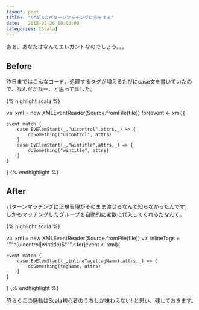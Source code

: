 ```yaml
---
layout: post
title:  "Scalaのパターンマッチングに恋をする"
date:   2015-03-30 18:00:00
categories: [Scala]
---
```


あぁ、あなたはなんてエレガントなのでしょう。。。

## Before

昨日まではこんなコード。処理するタグが増えるたびにcase文を書いていたので、なんだかなー、と思ってました。

{% highlight scala %}

val xml = new XMLEventReader(Source.fromFile(file))
for(event <- xml){

	event match {
		case EvElemStart(_,"uicontrol",attrs,_) => {
			doSomething("uicontrol", attrs)
		}
		case EvElemStart(_,"wintitle",attrs,_) => {
			doSomething("wintitle", attrs)
		}
	}

}
{% endhighlight %}

## After

パターンマッチングに正規表現がそのまま渡せるなんて知らなかったんです。
しかもマッチングしたグループを自動的に変数に代入してくれるだなんて。

{% highlight scala %}

val xml = new XMLEventReader(Source.fromFile(file))
val inlineTags = """^(uicontrol|wintitle)$""".r
for(event <- xml){

	event match {
		case EvElemStart(_,inlineTags(tagName),attrs,_) => {
			doSomething(tagName, attrs)
		}
	}

}
{% endhighlight %}

恐らくこの感動はScala初心者のうちしか味わえない! と思い、残しておきます。

